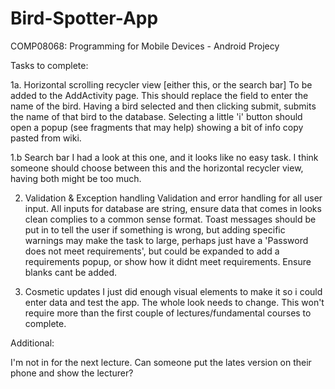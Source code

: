 # Bird-Spotter-App
COMP08068: Programming for Mobile Devices - Android Projecy

Tasks to complete:

1a. Horizontal scrolling recycler view
[either this, or the search bar] To be added to the AddActivity page. This should replace the field to enter the name of the bird.
Having a bird selected and then clicking submit, submits the name of that bird to the database. Selecting a little 'i' button
should open a popup (see fragments that may help) showing a bit of info copy pasted from wiki.

1.b Search bar
I had a look at this one, and it looks like no easy task. I think someone should choose between this and the
horizontal recycler view, having both might be too much.

2. Validation & Exception handling
Validation and error handling for all user input. All inputs for database are string, ensure data that comes in looks clean
complies to a common sense format. Toast messages should be put in to tell the user if something is wrong, but adding specific
warnings may make the task to large, perhaps just have a 'Password does not meet requirements', but could be expanded to
add a requirements popup, or show how it didnt meet requirements. Ensure blanks cant be added.

3. Cosmetic updates
I just did enough visual elements to make it so i could enter data and test the app. The whole look needs to change. This won't require
more than the first couple of lectures/fundamental courses to complete.

Additional:

I'm not in for the next lecture. Can someone put the lates version on their phone and show the lecturer?









